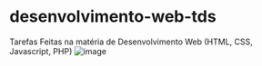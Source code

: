 # desenvolvimento-web-tds
Tarefas Feitas na matéria de Desenvolvimento Web (HTML, CSS, Javascript, PHP)
![image](https://user-images.githubusercontent.com/74274788/175726324-83d8d053-98db-4efa-8b1d-6371f51532a2.png)
